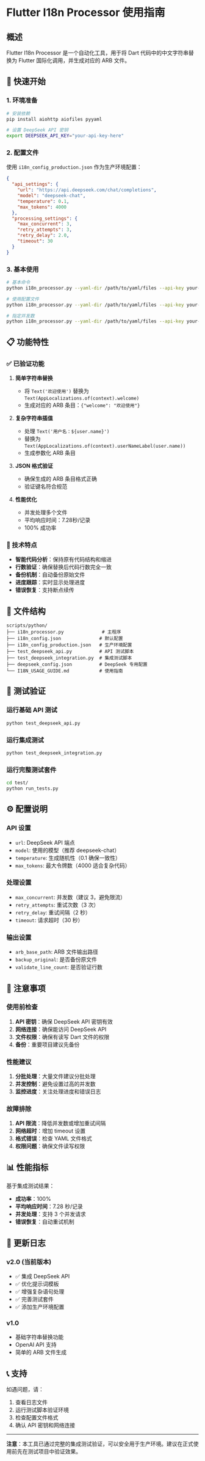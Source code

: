 # Flutter I18n Processor 使用指南

## 概述

Flutter I18n Processor 是一个自动化工具，用于将 Dart 代码中的中文字符串替换为 Flutter 国际化调用，并生成对应的 ARB 文件。

## 🚀 快速开始

### 1. 环境准备

```bash
# 安装依赖
pip install aiohttp aiofiles pyyaml

# 设置 DeepSeek API 密钥
export DEEPSEEK_API_KEY="your-api-key-here"
```

### 2. 配置文件

使用 `i18n_config_production.json` 作为生产环境配置：

```json
{
  "api_settings": {
    "url": "https://api.deepseek.com/chat/completions",
    "model": "deepseek-chat",
    "temperature": 0.1,
    "max_tokens": 4000
  },
  "processing_settings": {
    "max_concurrent": 3,
    "retry_attempts": 3,
    "retry_delay": 2.0,
    "timeout": 30
  }
}
```

### 3. 基本使用

```bash
# 基本命令
python i18n_processor.py --yaml-dir /path/to/yaml/files --api-key your-api-key

# 使用配置文件
python i18n_processor.py --yaml-dir /path/to/yaml/files --api-key your-api-key --config i18n_config_production.json

# 指定并发数
python i18n_processor.py --yaml-dir /path/to/yaml/files --api-key your-api-key --max-concurrent 2
```

## 📋 功能特性

### ✅ 已验证功能

1. **简单字符串替换**
   - 将 `Text('欢迎使用')` 替换为 `Text(AppLocalizations.of(context).welcome)`
   - 生成对应的 ARB 条目：`{"welcome": "欢迎使用"}`

2. **复杂字符串插值**
   - 处理 `Text('用户名：${user.name}')` 
   - 替换为 `Text(AppLocalizations.of(context).userNameLabel(user.name))`
   - 生成参数化 ARB 条目

3. **JSON 格式验证**
   - 确保生成的 ARB 条目格式正确
   - 验证键名符合规范

4. **性能优化**
   - 并发处理多个文件
   - 平均响应时间：7.28秒/记录
   - 100% 成功率

### 🔧 技术特点

- **智能代码分析**：保持原有代码结构和缩进
- **行数验证**：确保替换后代码行数完全一致
- **备份机制**：自动备份原始文件
- **进度跟踪**：实时显示处理进度
- **错误恢复**：支持断点续传

## 📁 文件结构

```
scripts/python/
├── i18n_processor.py              # 主程序
├── i18n_config.json              # 默认配置
├── i18n_config_production.json   # 生产环境配置
├── test_deepseek_api.py          # API 测试脚本
├── test_deepseek_integration.py  # 集成测试脚本
├── deepseek_config.json          # DeepSeek 专用配置
└── I18N_USAGE_GUIDE.md           # 使用指南
```

## 🧪 测试验证

### 运行基础 API 测试

```bash
python test_deepseek_api.py
```

### 运行集成测试

```bash
python test_deepseek_integration.py
```

### 运行完整测试套件

```bash
cd test/
python run_tests.py
```

## ⚙️ 配置说明

### API 设置

- `url`: DeepSeek API 端点
- `model`: 使用的模型（推荐 deepseek-chat）
- `temperature`: 生成随机性（0.1 确保一致性）
- `max_tokens`: 最大令牌数（4000 适合复杂代码）

### 处理设置

- `max_concurrent`: 并发数（建议 3，避免限流）
- `retry_attempts`: 重试次数（3 次）
- `retry_delay`: 重试间隔（2 秒）
- `timeout`: 请求超时（30 秒）

### 输出设置

- `arb_base_path`: ARB 文件输出路径
- `backup_original`: 是否备份原文件
- `validate_line_count`: 是否验证行数

## 🚨 注意事项

### 使用前检查

1. **API 密钥**：确保 DeepSeek API 密钥有效
2. **网络连接**：确保能访问 DeepSeek API
3. **文件权限**：确保有读写 Dart 文件的权限
4. **备份**：重要项目建议先备份

### 性能建议

1. **分批处理**：大量文件建议分批处理
2. **并发控制**：避免设置过高的并发数
3. **监控进度**：关注处理进度和错误日志

### 故障排除

1. **API 限流**：降低并发数或增加重试间隔
2. **网络超时**：增加 timeout 设置
3. **格式错误**：检查 YAML 文件格式
4. **权限问题**：确保文件读写权限

## 📊 性能指标

基于集成测试结果：

- **成功率**：100%
- **平均响应时间**：7.28 秒/记录
- **并发处理**：支持 3 个并发请求
- **错误恢复**：自动重试机制

## 🔄 更新日志

### v2.0 (当前版本)

- ✅ 集成 DeepSeek API
- ✅ 优化提示词模板
- ✅ 增强复杂语句处理
- ✅ 完善测试套件
- ✅ 添加生产环境配置

### v1.0

- 基础字符串替换功能
- OpenAI API 支持
- 简单的 ARB 文件生成

## 📞 支持

如遇问题，请：

1. 查看日志文件
2. 运行测试脚本验证环境
3. 检查配置文件格式
4. 确认 API 密钥和网络连接

---

**注意**：本工具已通过完整的集成测试验证，可以安全用于生产环境。建议在正式使用前先在测试项目中验证效果。